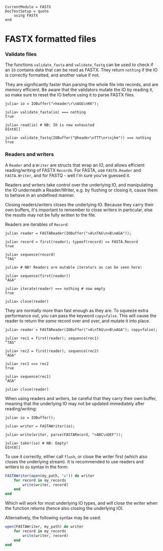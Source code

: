 ```@meta
CurrentModule = FASTX
DocTestSetup = quote
    using FASTX
end
```

# FASTX formatted files

### Validate files
The functions `validate_fasta` and `validate_fastq` can be used to check if an `IO`
contains data that can be read as FASTX.
They return `nothing` if the IO is correctly formatted, and another value if not.

They are significantly faster than parsing the whole file into records,
and are memory efficient.
Be aware that the validators mutate the IO by reading it, so make sure to reset the IO before using it to parse FASTX files.

```jldoctest
julia> io = IOBuffer(">header\r\nAGG\nKK");

julia> validate_fasta(io) === nothing
true

julia> read(io) # NB: IO is now exhausted
UInt8[]

julia> validate_fastq(IOBuffer("@header\nTTT\n+\njkm")) === nothing
true
```

### Readers and writers
A `Reader` and a `Writer` are structs that wrap an IO, and allows efficient reading/writing of FASTX `Record`s.
For FASTA, use `FASTA.Reader` and `FASTA.Writer`, and for FASTQ - well I'm sure you've guessed it.

Readers and writers take control over the underlying IO, and manipulating the IO underneath a Reader/Writer, e.g. by flushing or closing it, cause them to behave in an undefined manner.

Closing readers/writers closes the underlying IO.
Because they carry their own buffers, it's important to remember to close writers in particular, else the results may not be fully written to the file.

Readers are iterables of `Record`:

```jldoctest
julia> reader = FASTAReader(IOBuffer(">A\nTAG\n>B\nAGA"));

julia> record = first(reader); typeof(record) == FASTA.Record
true

julia> sequence(record)
"TAG"

julia> # NB! Readers are mutable iterators as can be seen here:

julia> sequence(first(reader))
"AGA"

julia> iterate(reader) === nothing # now empty
true

julia> close(reader)
```

They are normally more than fast enough as they are.
To squeeze extra performance out, you can pass the keyword `copy=false`.
This will cause the reader to return the _same_ record over and over, and mutate it into place.

```jldoctest
julia> reader = FASTAReader(IOBuffer(">A\nTAG\n>B\nAGA"); copy=false);

julia> rec1 = first(reader); sequence(rec1)
"TAG"

julia> rec2 = first(reader); sequence(rec2)
"AGA"

julia> rec1 === rec2
true

julia> sequence(rec1)
"AGA"

julia> close(reader)
```

When using readers and writers, be careful that they carry their own buffer,
meaning that the underlying IO may not be updated immediately after reading/writing:
```jldoctest
julia> io = IOBuffer();

julia> writer = FASTAWriter(io);

julia> write(writer, parse(FASTARecord, ">ABC\nDEF"));

julia> take!(io) # NB: Empty!
UInt8[]
```

To use it correctly, either call `flush`, or close the writer first (which also closes the underlying stream).
It is recommended to use readers and writers to `do` syntax in the form:
```julia
FASTAWriter(open(my_path, "w")) do writer
    for record in my_records
        write(writer, record)
    end
end
```

Which will work for most underlying IO types, and will close the writer when the function returns (hence also closing the underlying IO).

Alternatively, the following syntax may be used:
```julia
open(FASTAWriter, my_path) do writer
    for record in my_records
        write(writer, record)
    end
end
```
